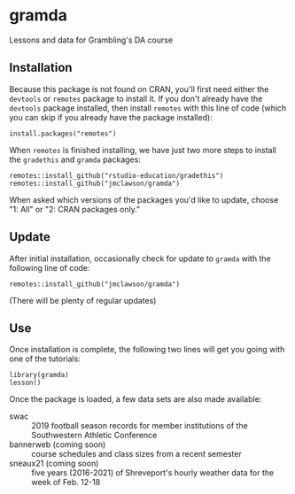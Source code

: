 # gramda

Lessons and data for Grambling's DA course

## Installation
Because this package is not found on CRAN, you'll first need either the `devtools` or `remotes` package to install it. If you don't already have the `devtools` package installed, then install `remotes` with this line of code (which you can skip if you already have the package installed):

```{r}
install.packages("remotes")
```

When `remotes` is finished installing, we have just two more steps to install the `gradethis` and `gramda` packages:

```{r}
remotes::install_github("rstudio-education/gradethis")
remotes::install_github("jmclawson/gramda")
```

When asked which versions of the packages you'd like to update, choose "1: All" or "2: CRAN packages only."

## Update

After initial installation, occasionally check for update to `gramda` with the following line of code:

```{r}
remotes::install_github("jmclawson/gramda")
```

(There will be plenty of regular updates)


## Use
Once installation is complete, the following two lines will get you going with one of the tutorials:

```{r}
library(gramda)
lesson()
```

Once the package is loaded, a few data sets are also made available:

<dl>
<dt>swac</dt>
<dd>2019 football season records for member institutions of the Southwestern Athletic Conference</dd>

<dt>bannerweb (coming soon)</dt>
<dd>course schedules and class sizes from a recent semester</dd>

<dt>sneaux21 (coming soon)</dt>
<dd>five years (2016-2021) of Shreveport's hourly weather data for the week of Feb. 12-18</dd>
</dl>
